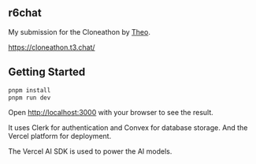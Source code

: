 
## r6chat

My submission for the Cloneathon by [Theo](https://www.github.com/thatTheo).

https://cloneathon.t3.chat/

## Getting Started

```bash
pnpm install    
pnpm run dev
```

Open [http://localhost:3000](http://localhost:3000) with your browser to see the result.

It uses Clerk for authentication and Convex for database storage. And the Vercel platform for deployment.

The Vercel AI SDK is used to power the AI models.
